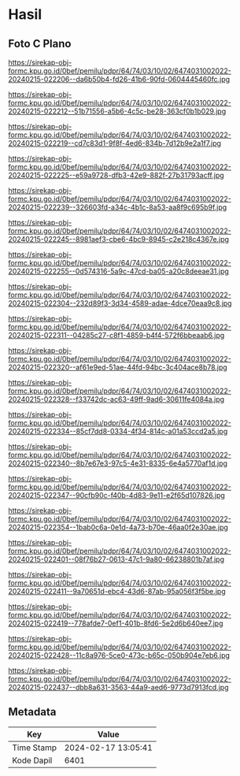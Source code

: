 # Hasil

## Foto C Plano

https://sirekap-obj-formc.kpu.go.id/0bef/pemilu/pdpr/64/74/03/10/02/6474031002022-20240215-022206--da6b50b4-fd26-41b6-90fd-0604445460fc.jpg

https://sirekap-obj-formc.kpu.go.id/0bef/pemilu/pdpr/64/74/03/10/02/6474031002022-20240215-022212--51b71556-a5b6-4c5c-be28-363cf0b1b029.jpg

https://sirekap-obj-formc.kpu.go.id/0bef/pemilu/pdpr/64/74/03/10/02/6474031002022-20240215-022219--cd7c83d1-9f8f-4ed6-834b-7d12b9e2a1f7.jpg

https://sirekap-obj-formc.kpu.go.id/0bef/pemilu/pdpr/64/74/03/10/02/6474031002022-20240215-022225--e59a9728-dfb3-42e9-882f-27b31793acff.jpg

https://sirekap-obj-formc.kpu.go.id/0bef/pemilu/pdpr/64/74/03/10/02/6474031002022-20240215-022239--326603fd-a34c-4b1c-8a53-aa8f9c695b9f.jpg

https://sirekap-obj-formc.kpu.go.id/0bef/pemilu/pdpr/64/74/03/10/02/6474031002022-20240215-022245--8981aef3-cbe6-4bc9-8945-c2e218c4367e.jpg

https://sirekap-obj-formc.kpu.go.id/0bef/pemilu/pdpr/64/74/03/10/02/6474031002022-20240215-022255--0d574316-5a9c-47cd-ba05-a20c8deeae31.jpg

https://sirekap-obj-formc.kpu.go.id/0bef/pemilu/pdpr/64/74/03/10/02/6474031002022-20240215-022304--232d89f3-3d34-4589-adae-4dce70eaa9c8.jpg

https://sirekap-obj-formc.kpu.go.id/0bef/pemilu/pdpr/64/74/03/10/02/6474031002022-20240215-022311--04285c27-c8f1-4859-b4f4-572f6bbeaab6.jpg

https://sirekap-obj-formc.kpu.go.id/0bef/pemilu/pdpr/64/74/03/10/02/6474031002022-20240215-022320--af61e9ed-51ae-44fd-94bc-3c404ace8b78.jpg

https://sirekap-obj-formc.kpu.go.id/0bef/pemilu/pdpr/64/74/03/10/02/6474031002022-20240215-022328--f33742dc-ac63-49ff-9ad6-30611fe4084a.jpg

https://sirekap-obj-formc.kpu.go.id/0bef/pemilu/pdpr/64/74/03/10/02/6474031002022-20240215-022334--85cf7dd8-0334-4f34-814c-a01a53ccd2a5.jpg

https://sirekap-obj-formc.kpu.go.id/0bef/pemilu/pdpr/64/74/03/10/02/6474031002022-20240215-022340--8b7e67e3-97c5-4e31-8335-6e4a5770af1d.jpg

https://sirekap-obj-formc.kpu.go.id/0bef/pemilu/pdpr/64/74/03/10/02/6474031002022-20240215-022347--90cfb90c-f40b-4d83-9e11-e2f65d107826.jpg

https://sirekap-obj-formc.kpu.go.id/0bef/pemilu/pdpr/64/74/03/10/02/6474031002022-20240215-022354--1bab0c6a-0e1d-4a73-b70e-46aa0f2e30ae.jpg

https://sirekap-obj-formc.kpu.go.id/0bef/pemilu/pdpr/64/74/03/10/02/6474031002022-20240215-022401--08f76b27-0613-47c1-9a80-66238801b7af.jpg

https://sirekap-obj-formc.kpu.go.id/0bef/pemilu/pdpr/64/74/03/10/02/6474031002022-20240215-022411--9a70651d-ebc4-43d6-87ab-95a056f3f5be.jpg

https://sirekap-obj-formc.kpu.go.id/0bef/pemilu/pdpr/64/74/03/10/02/6474031002022-20240215-022419--778afde7-0ef1-401b-8fd6-5e2d6b640ee7.jpg

https://sirekap-obj-formc.kpu.go.id/0bef/pemilu/pdpr/64/74/03/10/02/6474031002022-20240215-022428--11c8a976-5ce0-473c-b65c-050b904e7eb6.jpg

https://sirekap-obj-formc.kpu.go.id/0bef/pemilu/pdpr/64/74/03/10/02/6474031002022-20240215-022437--dbb8a631-3563-44a9-aed6-9773d7913fcd.jpg


## Metadata

| Key        | Value               |
| ---------- | ------------------- |
| Time Stamp | 2024-02-17 13:05:41 |
| Kode Dapil | 6401                |



